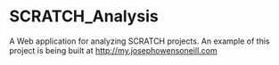 # SCRATCH_Analysis
A Web application for analyzing SCRATCH projects. An example of this project is being built at http://my.josephowensoneill.com
